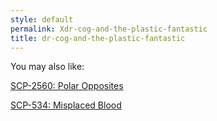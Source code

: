 ```yaml
---
style: default
permalink: Xdr-cog-and-the-plastic-fantastic
title: dr-cog-and-the-plastic-fantastic
---
```

You may also like:

[SCP-2560: Polar Opposites](http://scp-wiki.net/scp-2560)

[SCP-534: Misplaced Blood](http://scp-wiki.net/scp-534)
